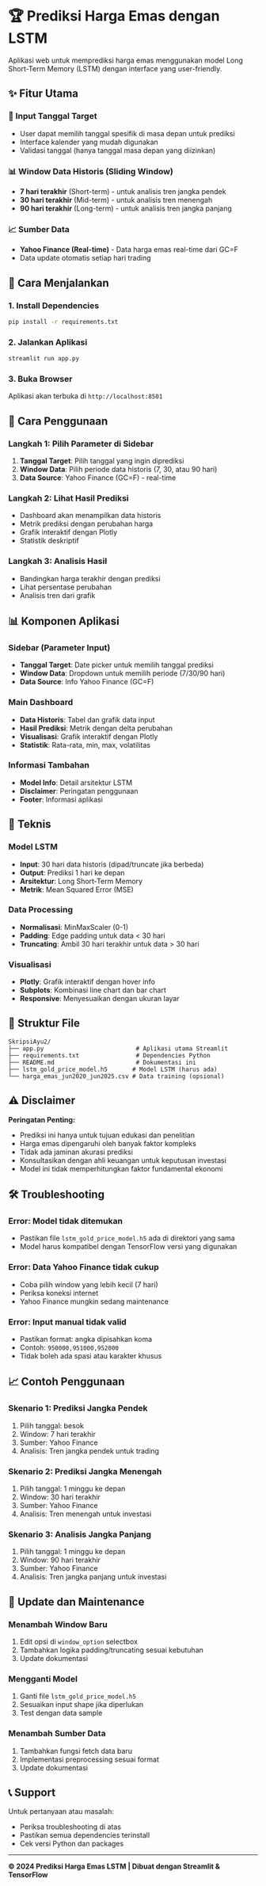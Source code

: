 # 🏆 Prediksi Harga Emas dengan LSTM

Aplikasi web untuk memprediksi harga emas menggunakan model Long Short-Term Memory (LSTM) dengan interface yang user-friendly.

## ✨ Fitur Utama

### 📅 Input Tanggal Target
- User dapat memilih tanggal spesifik di masa depan untuk prediksi
- Interface kalender yang mudah digunakan
- Validasi tanggal (hanya tanggal masa depan yang diizinkan)

### 📊 Window Data Historis (Sliding Window)
- **7 hari terakhir** (Short-term) - untuk analisis tren jangka pendek
- **30 hari terakhir** (Mid-term) - untuk analisis tren menengah
- **90 hari terakhir** (Long-term) - untuk analisis tren jangka panjang

### 📈 Sumber Data
- **Yahoo Finance (Real-time)** - Data harga emas real-time dari GC=F
- Data update otomatis setiap hari trading

## 🚀 Cara Menjalankan

### 1. Install Dependencies
```bash
pip install -r requirements.txt
```

### 2. Jalankan Aplikasi
```bash
streamlit run app.py
```

### 3. Buka Browser
Aplikasi akan terbuka di `http://localhost:8501`

## 🎯 Cara Penggunaan

### Langkah 1: Pilih Parameter di Sidebar
1. **Tanggal Target**: Pilih tanggal yang ingin diprediksi
2. **Window Data**: Pilih periode data historis (7, 30, atau 90 hari)
3. **Data Source**: Yahoo Finance (GC=F) - real-time

### Langkah 2: Lihat Hasil Prediksi
- Dashboard akan menampilkan data historis
- Metrik prediksi dengan perubahan harga
- Grafik interaktif dengan Plotly
- Statistik deskriptif

### Langkah 3: Analisis Hasil
- Bandingkan harga terakhir dengan prediksi
- Lihat persentase perubahan
- Analisis tren dari grafik

## 📊 Komponen Aplikasi

### Sidebar (Parameter Input)
- **Tanggal Target**: Date picker untuk memilih tanggal prediksi
- **Window Data**: Dropdown untuk memilih periode (7/30/90 hari)
- **Data Source**: Info Yahoo Finance (GC=F)

### Main Dashboard
- **Data Historis**: Tabel dan grafik data input
- **Hasil Prediksi**: Metrik dengan delta perubahan
- **Visualisasi**: Grafik interaktif dengan Plotly
- **Statistik**: Rata-rata, min, max, volatilitas

### Informasi Tambahan
- **Model Info**: Detail arsitektur LSTM
- **Disclaimer**: Peringatan penggunaan
- **Footer**: Informasi aplikasi

## 🔧 Teknis

### Model LSTM
- **Input**: 30 hari data historis (dipad/truncate jika berbeda)
- **Output**: Prediksi 1 hari ke depan
- **Arsitektur**: Long Short-Term Memory
- **Metrik**: Mean Squared Error (MSE)

### Data Processing
- **Normalisasi**: MinMaxScaler (0-1)
- **Padding**: Edge padding untuk data < 30 hari
- **Truncating**: Ambil 30 hari terakhir untuk data > 30 hari

### Visualisasi
- **Plotly**: Grafik interaktif dengan hover info
- **Subplots**: Kombinasi line chart dan bar chart
- **Responsive**: Menyesuaikan dengan ukuran layar

## 📁 Struktur File

```
SkripsiAyu2/
├── app.py                          # Aplikasi utama Streamlit
├── requirements.txt                # Dependencies Python
├── README.md                       # Dokumentasi ini
├── lstm_gold_price_model.h5       # Model LSTM (harus ada)
└── harga_emas_jun2020_jun2025.csv # Data training (opsional)
```

## ⚠️ Disclaimer

**Peringatan Penting:**
- Prediksi ini hanya untuk tujuan edukasi dan penelitian
- Harga emas dipengaruhi oleh banyak faktor kompleks
- Tidak ada jaminan akurasi prediksi
- Konsultasikan dengan ahli keuangan untuk keputusan investasi
- Model ini tidak memperhitungkan faktor fundamental ekonomi

## 🛠️ Troubleshooting

### Error: Model tidak ditemukan
- Pastikan file `lstm_gold_price_model.h5` ada di direktori yang sama
- Model harus kompatibel dengan TensorFlow versi yang digunakan

### Error: Data Yahoo Finance tidak cukup
- Coba pilih window yang lebih kecil (7 hari)
- Periksa koneksi internet
- Yahoo Finance mungkin sedang maintenance

### Error: Input manual tidak valid
- Pastikan format: angka dipisahkan koma
- Contoh: `950000,951000,952000`
- Tidak boleh ada spasi atau karakter khusus

## 📈 Contoh Penggunaan

### Skenario 1: Prediksi Jangka Pendek
1. Pilih tanggal: besok
2. Window: 7 hari terakhir
3. Sumber: Yahoo Finance
4. Analisis: Tren jangka pendek untuk trading

### Skenario 2: Prediksi Jangka Menengah
1. Pilih tanggal: 1 minggu ke depan
2. Window: 30 hari terakhir
3. Sumber: Yahoo Finance
4. Analisis: Tren menengah untuk investasi

### Skenario 3: Analisis Jangka Panjang
1. Pilih tanggal: 1 minggu ke depan
2. Window: 90 hari terakhir
3. Sumber: Yahoo Finance
4. Analisis: Tren jangka panjang untuk investasi

## 🔄 Update dan Maintenance

### Menambah Window Baru
1. Edit opsi di `window_option` selectbox
2. Tambahkan logika padding/truncating sesuai kebutuhan
3. Update dokumentasi

### Mengganti Model
1. Ganti file `lstm_gold_price_model.h5`
2. Sesuaikan input shape jika diperlukan
3. Test dengan data sample

### Menambah Sumber Data
1. Tambahkan fungsi fetch data baru
2. Implementasi preprocessing sesuai format
3. Update dokumentasi

## 📞 Support

Untuk pertanyaan atau masalah:
- Periksa troubleshooting di atas
- Pastikan semua dependencies terinstall
- Cek versi Python dan packages

---

**© 2024 Prediksi Harga Emas LSTM | Dibuat dengan Streamlit & TensorFlow** 